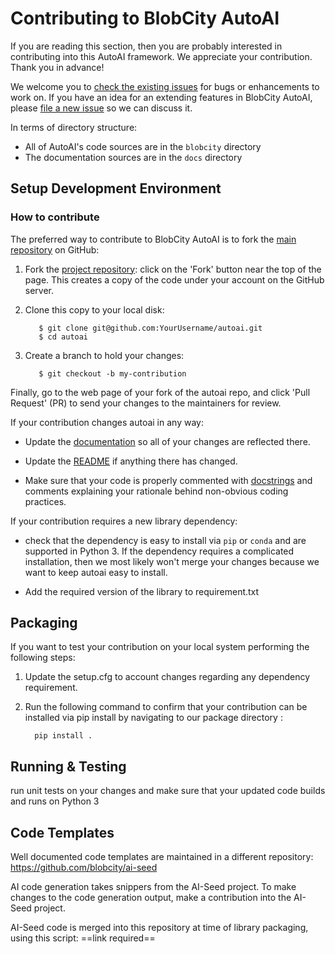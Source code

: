# Contributing to BlobCity AutoAI
If you are reading this section, then you are probably interested in contributing into this AutoAI framework. We appreciate your contribution. Thank you in advance!

We welcome you to [check the existing issues](https://github.com/blobcity/autoai/issues/) for bugs or enhancements to work on. If you have an idea for an extending features in BlobCity AutoAI, please [file a new issue](https://github.com/blobcity/autoai/issues/new) so we can discuss it.

In terms of directory structure:

* All of AutoAI's code sources are in the `blobcity` directory
* The documentation sources are in the `docs` directory

## Setup Development Environment

### How to contribute

The preferred way to contribute to BlobCity AutoAI is to fork the
[main repository](https://github.com/blobcity/autoai/) on
GitHub:

1. Fork the [project repository](https://github.com/blobcity/autoai):
   click on the 'Fork' button near the top of the page. This creates
   a copy of the code under your account on the GitHub server.

2. Clone this copy to your local disk:

          $ git clone git@github.com:YourUsername/autoai.git
          $ cd autoai

3. Create a branch to hold your changes:

          $ git checkout -b my-contribution

Finally, go to the web page of your fork of the autoai repo, and click 'Pull Request' (PR) to send your changes to the maintainers for review. 

If your contribution changes autoai in any way:

* Update the [documentation](https://github.com/blobcity/autoai/tree/main/docs) so all of your changes are reflected there.

* Update the [README](https://github.com/blobcity/autoai/blob/main/README.md) if anything there has changed.

* Make sure that your code is properly commented with [docstrings](https://www.python.org/dev/peps/pep-0257/) and comments explaining your rationale behind non-obvious coding practices.

If your contribution requires a new library dependency:

* check that the dependency is easy to install via `pip` or `conda` and are supported in Python 3. If the dependency requires a complicated installation, then we most likely won't merge your changes because we want to keep autoai easy to install.

* Add the required version of the library to requirement.txt

      

## Packaging

If you want to test your contribution on your local system performing the following steps:

1. Update the setup.cfg to account changes regarding any dependency requirement.

2. Run the following command to confirm that your contribution can be installed via pip install by navigating to our package directory :

         pip install .

## Running & Testing

run unit tests on your changes and make sure that your updated code builds and runs on Python 3

## Code Templates
Well documented code templates are maintained in a different repository: https://github.com/blobcity/ai-seed 

AI code generation takes snippers from the AI-Seed project. To make changes to the code generation output, make a contribution into the AI-Seed project. 

AI-Seed code is merged into this repository at time of library packaging, using this script: ==link required==